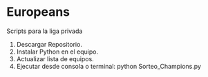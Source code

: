 # Europeans
Scripts para la liga privada

1. Descargar Repositorio.
2. Instalar Python en el equipo.
3. Actualizar lista de equipos.
4. Ejecutar desde consola o terminal: python Sorteo_Champions.py
